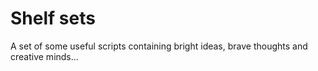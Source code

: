 # Shelf sets
A set of some useful scripts containing bright ideas, brave thoughts and creative minds...
 
